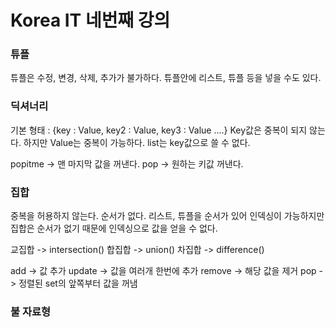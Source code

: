 # Korea IT 네번째 강의

### 튜플
튜플은 수정, 변경, 삭제, 추가가 불가하다.
튜플안에 리스트, 튜플 등을 넣을 수도 있다.


### 딕셔너리
기본 형태 : {key : Value, key2 : Value, key3 : Value ....}
Key값은 중복이 되지 않는다.
하지만 Value는 중복이 가능하다.
list는 key값으로 쓸 수 없다.

popitme -> 맨 마지막 값을 꺼낸다.
pop -> 원하는 키값 꺼낸다.

### 집합
중복을 허용하지 않는다.
순서가 없다.
리스트, 튜플을 순서가 있어 인덱싱이 가능하지만 집합은 순서가 없기 때문에 
인덱싱으로 값을 얻을 수 없다.

교집합 -> intersection()
합집합 -> union()
차집합 -> difference()

add -> 값 추가
update -> 값을 여러개 한번에 추가
remove -> 해당 값을 제거
pop -> 정렬된 set의 앞쪽부터 값을 꺼냄

### 불 자료형